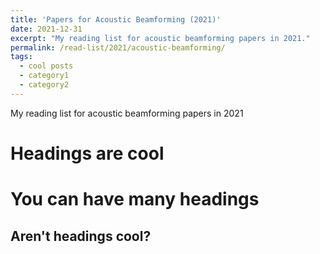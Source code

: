 ```yaml
---
title: 'Papers for Acoustic Beamforming (2021)'
date: 2021-12-31
excerpt: "My reading list for acoustic beamforming papers in 2021."
permalink: /read-list/2021/acoustic-beamforming/
tags:
  - cool posts
  - category1
  - category2
---
```


My reading list for acoustic beamforming papers in 2021

Headings are cool
======

You can have many headings
======

Aren't headings cool?
------